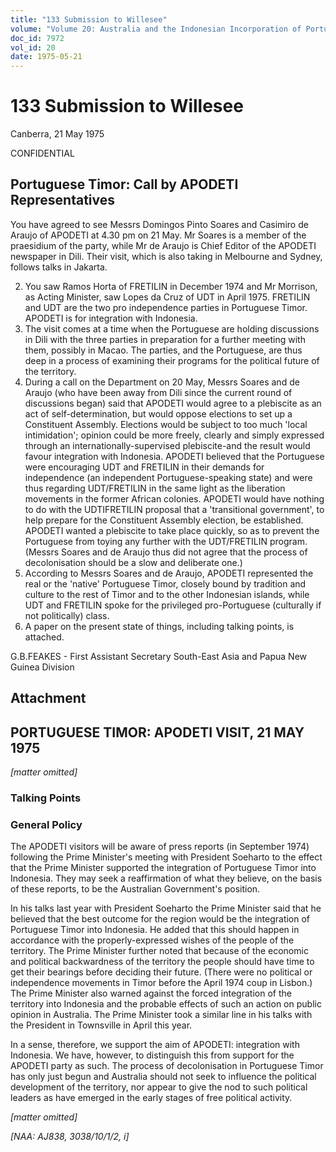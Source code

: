 ```yaml
---
title: "133 Submission to Willesee"
volume: "Volume 20: Australia and the Indonesian Incorporation of Portuguese Timor, 1974-1976"
doc_id: 7972
vol_id: 20
date: 1975-05-21
---
```


# 133 Submission to Willesee

Canberra, 21 May 1975

CONFIDENTIAL

## Portuguese Timor: Call by APODETI Representatives

You have agreed to see Messrs Domingos Pinto Soares and Casimiro de Araujo of APODETI at 4.30 pm on 21 May. Mr Soares is a member of the praesidium of the party, while Mr de Araujo is Chief Editor of the APODETI newspaper in Dili. Their visit, which is also taking in Melbourne and Sydney, follows talks in Jakarta.

  2. You saw Ramos Horta of FRETILIN in December 1974 and Mr Morrison, as Acting Minister, saw Lopes da Cruz of UDT in April 1975. FRETILIN and UDT are the two pro­ independence parties in Portuguese Timor. APODETI is for integration with Indonesia.
  3. The visit comes at a time when the Portuguese are holding discussions in Dili with the three parties in preparation for a further meeting with them, possibly in Macao. The parties, and the Portuguese, are thus deep in a process of examining their programs for the political future of the territory.
  4. During a call on the Department on 20 May, Messrs Soares and de Araujo (who have been away from Dili since the current round of discussions began) said that APODETI would agree to a plebiscite as an act of self-determination, but would oppose elections to set up a Constituent Assembly. Elections would be subject to too much 'local intimidation'; opinion could be more freely, clearly and simply expressed through an internationally-supervised plebiscite-and the result would favour integration with Indonesia. APODETI believed that the Portuguese were encouraging UDT and FRETILIN in their demands for independence (an independent Portuguese-speaking state) and were thus regarding UDT/FRETILIN in the same light as the liberation movements in the former African colonies. APODETI would have nothing to do with the UDTIFRETILIN proposal that a 'transitional government', to help prepare for the Constituent Assembly election, be established. APODETI wanted a plebiscite to take place quickly, so as to prevent the Portuguese from toying any further with the UDT/FRETILIN program. (Messrs Soares and de Araujo thus did not agree that the process of decolonisation should be a slow and deliberate one.)
  5. According to Messrs Soares and de Araujo, APODETI represented the real or the 'native' Portuguese Timor, closely bound by tradition and culture to the rest of Timor and to the other Indonesian islands, while UDT and FRETILIN spoke for the privileged pro-Portuguese (culturally if not politically) class.
  6. A paper on the present state of things, including talking points, is attached.



G.B.FEAKES - First Assistant Secretary South-East Asia and Papua New Guinea Division

## Attachment

## PORTUGUESE TIMOR: APODETI VISIT, 21 MAY 1975

_[matter omitted]_

### Talking Points

### General Policy

The APODETI visitors will be aware of press reports (in September 1974) following the Prime Minister's meeting with President Soeharto to the effect that the Prime Minister supported the integration of Portuguese Timor into Indonesia. They may seek a reaffirmation of what they believe, on the basis of these reports, to be the Australian Government's position.

In his talks last year with President Soeharto the Prime Minister said that he believed that the best outcome for the region would be the integration of Portuguese Timor into Indonesia. He added that this should happen in accordance with the properly-expressed wishes of the people of the territory. The Prime Minister further noted that because of the economic and political backwardness of the territory the people should have time to get their bearings before deciding their future. (There were no political or independence movements in Timor before the April 1974 coup in Lisbon.) The Prime Minister also warned against the forced integration of the territory into Indonesia and the probable effects of such an action on public opinion in Australia. The Prime Minister took a similar line in his talks with the President in Townsville in April this year.

In a sense, therefore, we support the aim of APODETI: integration with Indonesia. We have, however, to distinguish this from support for the APODETI party as such. The process of decolonisation in Portuguese Timor has only just begun and Australia should not seek to influence the political development of the territory, nor appear to give the nod to such political leaders as have emerged in the early stages of free political activity.

_[matter omitted]_

_[NAA: AJ838, 3038/10/1/2, i]_
